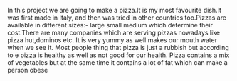 In this project we are going to make a pizza.It is my most favourite dish.It was first made in Italy, and then was tried in other countries too.Pizzas are available in different sizes:-
large
small
medium
which determine their cost.There are many companies which are serving pizzas nowadays like pizza hut,dominos etc.
It is very yummy as well makes our mouth water when we see it.
Most people thing that pizza is just a rubbish but according to e pizza is healthy as well as not good for our health. Pizza contains a mix of vegetables but at the same time it contains a lot of fat which can make a person obese
